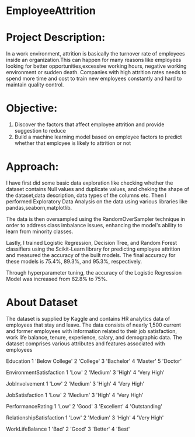# EmployeeAttrition
# Project Description:
In a work environment, attrition is basically the turnover rate of employees inside an organization.This can happen for many reasons like employees looking for better opportunities,excessive working hours, negative working environment or sudden death. Companies with high attrition rates needs to spend more time and cost to train new employees constantly and hard to maintain quality control.

# Objective:
  1. Discover the factors that affect employee attrition and provide suggestion to reduce
  2. Build a machine learning model based on employee factors to predict whether that employee is       likely to attrition or not

# Approach:
I have first did some basic data exploration like checking whether the dataset contains Null values and duplicate values, and cheking the shape of the dataset,data description, data types of the columns etc. Then I performed Exploratory Data Analysis on the data using various libraries like pandas,seaborn,matplotlib.

The data is then oversampled using the RandomOverSampler technique in order to address class imbalance issues, enhancing the model's ability to learn from minority classes.

Lastly, I trained Logistic Regression, Decision Tree, and Random Forest classifiers using the Scikit-Learn library for predicting employee attrition and measured the accuracy of the built models. The final accuracy for these models is 75.4%, 89.3%, and 95.3%, respectively.

Through hyperparameter tuning, the accuracy of the Logistic Regression Model was increased from 62.8% to 75%.


# About Dataset
The dataset is supplied by Kaggle and contains HR analytics data of employees that stay and leave. The data consists of nearly 1,500 current and former employees with information related to their job satisfaction, work life balance, tenure, experience, salary, and demographic data. The dataset comprises various attributes and features associated with employees 

Education
1 'Below College'
2 'College'
3 'Bachelor'
4 'Master'
5 'Doctor'

EnvironmentSatisfaction
1 'Low'
2 'Medium'
3 'High'
4 'Very High'

JobInvolvement
1 'Low'
2 'Medium'
3 'High'
4 'Very High'

JobSatisfaction
1 'Low'
2 'Medium'
3 'High'
4 'Very High'

PerformanceRating
1 'Low'
2 'Good'
3 'Excellent'
4 'Outstanding'

RelationshipSatisfaction
1 'Low'
2 'Medium'
3 'High'
4 'Very High'

WorkLifeBalance
1 'Bad'
2 'Good'
3 'Better'
4 'Best'
